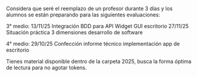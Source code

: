 Considera que seré el reemplazo de un profesor durante 3 días y los alumnos se están preparando para las siguientes evaluaciones:

3° medio:
13/11/25 Integración BDD para API Widget GUI escritorio
27/11/25 Situación práctica 3 dimensiones desarrollo de software

4° medio:
29/10/25 Confección informe técnico implementación app de escritorio

Tienes material disponible dentro de la carpeta 2025, busca la forma óptima de lectura para no agotar tokens.
